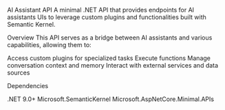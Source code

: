 AI Assistant API
A minimal .NET API that provides endpoints for AI assistants UIs to leverage custom plugins and functionalities built with Semantic Kernel.

Overview
This API serves as a bridge between AI assistants and various capabilities, allowing them to:

Access custom plugins for specialized tasks
Execute functions
Manage conversation context and memory
Interact with external services and data sources

Dependencies

.NET 9.0+
Microsoft.SemanticKernel
Microsoft.AspNetCore.Minimal.APIs
